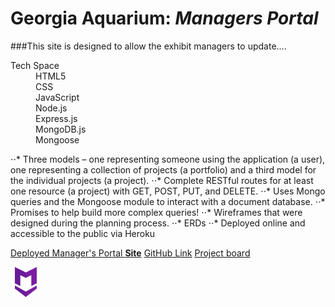 # Georgia Aquarium: _Managers Portal_

###This site is designed to allow the exhibit managers to update....

<dl>
  <dt>Tech Space</dt>
    <dd>HTML5</dd>
    <dd>CSS</dd>
    <dd>JavaScript</dd>
    <dd>Node.js</dd>
    <dd>Express.js</dd>
    <dd>MongoDB.js</dd>
    <dd>Mongoose</dd>
</dl>


⋅⋅* Three models – one representing someone using the application (a user), one representing a collection of projects (a portfolio) and a third model for the individual projects (a project).
⋅⋅* Complete RESTful routes for at least one resource (a project) with GET, POST, PUT, and DELETE.
⋅⋅* Uses Mongo queries and the Mongoose module to interact with a document database.
⋅⋅* Promises to help build more complex queries!
⋅⋅* Wireframes that were designed during the planning process.
⋅⋅* ERDs
⋅⋅* Deployed online and accessible to the public via Heroku

[Deployed Manager's Portal **Site**](www.google.com)
[GitHub Link](https://github.com/brittmagee/SEI23-Project2)
[Project board](https://github.com/brittmagee/SEI23-Project2/projects/1)

![alt text](https://github.com/adam-p/markdown-here/raw/master/src/common/images/icon48.png "Logo Title Text 1")
